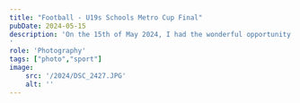 ```yaml
---
title: "Football - U19s Schools Metro Cup Final"
pubDate: 2024-05-15
description: 'On the 15th of May 2024, I had the wonderful opportunity of shooting my first ever football (soccer) match - the Leinster Metropolitan Area U19s Schools Final in which St Kilian’s Deutsche Schule faced St Gerards. St Kilian’s took the win, 4-1. 🏆
'
role: 'Photography'
tags: ["photo","sport"]
image:
    src: '/2024/DSC_2427.JPG'
    alt: ''
---
```


